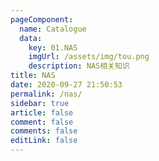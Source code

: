 ```yaml
---
pageComponent:
  name: Catalogue
  data:
    key: 01.NAS
    imgUrl: /assets/img/tou.png
    description: NAS相关知识
title: NAS
date: 2020-09-27 21:50:53
permalink: /nas/
sidebar: true
article: false
comment: false
comments: false
editLink: false
---
```

